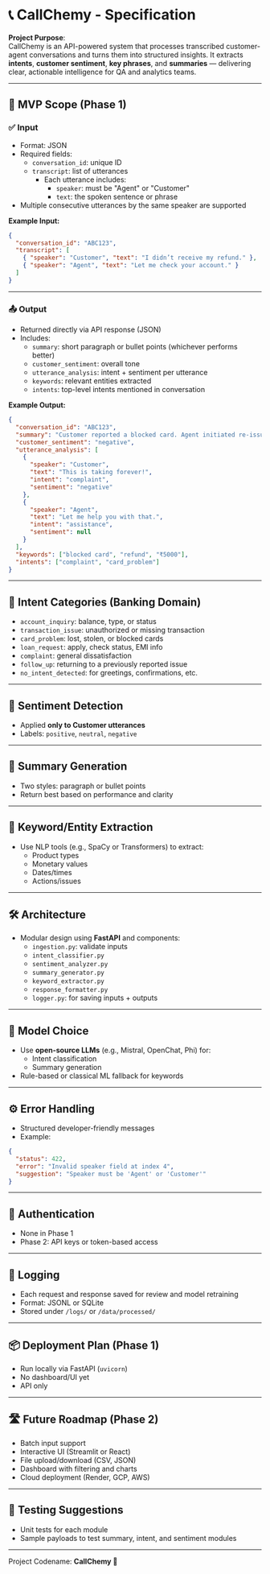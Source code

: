 
# 📞 CallChemy - Specification

**Project Purpose**:  
CallChemy is an API-powered system that processes transcribed customer-agent conversations and turns them into structured insights. It extracts **intents**, **customer sentiment**, **key phrases**, and **summaries** — delivering clear, actionable intelligence for QA and analytics teams.

---

## 🚀 MVP Scope (Phase 1)

### ✅ Input
- Format: JSON
- Required fields:
  - `conversation_id`: unique ID
  - `transcript`: list of utterances
    - Each utterance includes:
      - `speaker`: must be "Agent" or "Customer"
      - `text`: the spoken sentence or phrase
- Multiple consecutive utterances by the same speaker are supported

**Example Input:**
```json
{
  "conversation_id": "ABC123",
  "transcript": [
    { "speaker": "Customer", "text": "I didn’t receive my refund." },
    { "speaker": "Agent", "text": "Let me check your account." }
  ]
}
```

---

### 📤 Output
- Returned directly via API response (JSON)
- Includes:
  - `summary`: short paragraph or bullet points (whichever performs better)
  - `customer_sentiment`: overall tone
  - `utterance_analysis`: intent + sentiment per utterance
  - `keywords`: relevant entities extracted
  - `intents`: top-level intents mentioned in conversation

**Example Output:**
```json
{
  "conversation_id": "ABC123",
  "summary": "Customer reported a blocked card. Agent initiated re-issuance.",
  "customer_sentiment": "negative",
  "utterance_analysis": [
    {
      "speaker": "Customer",
      "text": "This is taking forever!",
      "intent": "complaint",
      "sentiment": "negative"
    },
    {
      "speaker": "Agent",
      "text": "Let me help you with that.",
      "intent": "assistance",
      "sentiment": null
    }
  ],
  "keywords": ["blocked card", "refund", "₹5000"],
  "intents": ["complaint", "card_problem"]
}
```

---

## 🧠 Intent Categories (Banking Domain)
- `account_inquiry`: balance, type, or status
- `transaction_issue`: unauthorized or missing transaction
- `card_problem`: lost, stolen, or blocked cards
- `loan_request`: apply, check status, EMI info
- `complaint`: general dissatisfaction
- `follow_up`: returning to a previously reported issue
- `no_intent_detected`: for greetings, confirmations, etc.

---

## 🧪 Sentiment Detection
- Applied **only to Customer utterances**
- Labels: `positive`, `neutral`, `negative`

---

## 🧬 Summary Generation
- Two styles: paragraph or bullet points
- Return best based on performance and clarity

---

## 🧷 Keyword/Entity Extraction
- Use NLP tools (e.g., SpaCy or Transformers) to extract:
  - Product types
  - Monetary values
  - Dates/times
  - Actions/issues

---

## 🛠️ Architecture
- Modular design using **FastAPI** and components:
  - `ingestion.py`: validate inputs
  - `intent_classifier.py`
  - `sentiment_analyzer.py`
  - `summary_generator.py`
  - `keyword_extractor.py`
  - `response_formatter.py`
  - `logger.py`: for saving inputs + outputs

---

## 🧠 Model Choice
- Use **open-source LLMs** (e.g., Mistral, OpenChat, Phi) for:
  - Intent classification
  - Summary generation
- Rule-based or classical ML fallback for keywords

---

## ⚙️ Error Handling
- Structured developer-friendly messages
- Example:
```json
{
  "status": 422,
  "error": "Invalid speaker field at index 4",
  "suggestion": "Speaker must be 'Agent' or 'Customer'"
}
```

---

## 🔐 Authentication
- None in Phase 1
- Phase 2: API keys or token-based access

---

## 🧾 Logging
- Each request and response saved for review and model retraining
- Format: JSONL or SQLite
- Stored under `/logs/` or `/data/processed/`

---

## 📦 Deployment Plan (Phase 1)
- Run locally via FastAPI (`uvicorn`)
- No dashboard/UI yet
- API only

---

## 🛣️ Future Roadmap (Phase 2)
- Batch input support
- Interactive UI (Streamlit or React)
- File upload/download (CSV, JSON)
- Dashboard with filtering and charts
- Cloud deployment (Render, GCP, AWS)

---

## 🧪 Testing Suggestions
- Unit tests for each module
- Sample payloads to test summary, intent, and sentiment modules

---

Project Codename: **CallChemy 🔮**
